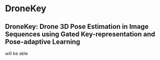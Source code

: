 # DroneKey
## DroneKey: Drone 3D Pose Estimation in Image Sequences using Gated Key-representation and Pose-adaptive Learning

will be able
